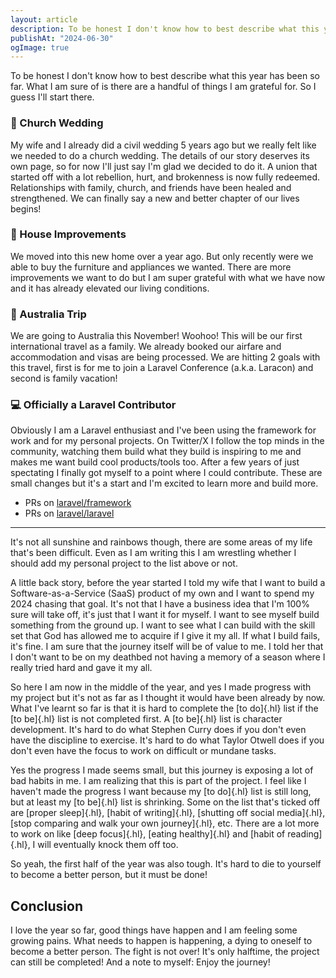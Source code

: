 ```yaml
---
layout: article
description: To be honest I don't know how to best describe what this year has been so far. What I am sure of is there are a handful of things I am grateful for..
publishAt: "2024-06-30"
ogImage: true
---
```


To be honest I don't know how to best describe what this year has been so far. What I am sure of is there are a handful of things I am grateful for. So I guess I'll start there.

### 💒 Church Wedding

My wife and I already did a civil wedding 5 years ago but we really felt like we needed to do a church wedding. The details of our story deserves its own page, so for now I'll just say I'm glad we decided to do it. A union that started off with a lot rebellion, hurt, and brokenness is now fully redeemed. Relationships with family, church, and friends have been healed and strengthened. We can finally say a new and better chapter of our lives begins!

### 🏡 House Improvements

We moved into this new home over a year ago. But only recently were we able to buy the furniture and appliances we wanted. There are more improvements we want to do but I am super grateful with what we have now and it has already elevated our living conditions.

### 🛫 Australia Trip

We are going to Australia this November! Woohoo! This will be our first international travel as a family. We already booked our airfare and accommodation and visas are being processed. We are hitting 2 goals with this travel, first is for me to join a Laravel Conference (a.k.a. Laracon) and second is family vacation!

### 💻 Officially a Laravel Contributor

Obviously I am a Laravel enthusiast and I've been using the framework for work and for my personal projects. On Twitter/X I follow the top minds in the community, watching them build what they build is inspiring to me and makes me want build cool products/tools too. After a few years of just spectating I finally got myself to a point where I could contribute. These are small changes but it's a start and I'm excited to learn more and build more.

- PRs on [laravel/framework](https://github.com/laravel/framework/pulls?q=is%3Apr+author%3Aprincejohnsantillan+is%3Aclosed)
- PRs on [laravel/laravel](https://github.com/laravel/laravel/pulls?q=is%3Apr+author%3Aprincejohnsantillan+is%3Aclosed)

---

It's not all sunshine and rainbows though, there are some areas of my life that's been difficult. Even as I am writing this I am wrestling whether I should add my personal project to the list above or not.

A little back story, before the year started I told my wife that I want to build a Software-as-a-Service (SaaS) product of my own and I want to spend my 2024 chasing that goal. It's not that I have a business idea that I'm 100% sure will take off, it's just that I want it for myself. I want to see myself build something from the ground up. I want to see what I can build with the skill set that God has allowed me to acquire if I give it my all. If what I build fails, it's fine. I am sure that the journey itself will be of value to me. I told her that I don't want to be on my deathbed not having a memory of a season where I really tried hard and gave it my all.

So here I am now in the middle of the year, and yes I made progress with my project but it's not as far as I thought it would have been already by now. What I've learnt so far is that it is hard to complete the [to do]{.hl} list if the [to be]{.hl} list is not completed first. A [to be]{.hl} list is character development. It's hard to do what Stephen Curry does if you don't even have the discipline to exercise. It's hard to do what Taylor Otwell does if you don't even have the focus to work on difficult or mundane tasks.

Yes the progress I made seems small, but this journey is exposing a lot of bad habits in me. I am realizing that this is part of the project. I feel like I haven't made the progress I want because my [to do]{.hl} list is still long, but at least my [to be]{.hl} list is shrinking. Some on the list that's ticked off are [proper sleep]{.hl}, [habit of writing]{.hl}, [shutting off social media]{.hl}, [stop comparing and walk your own journey]{.hl}, etc. There are a lot more to work on like [deep focus]{.hl}, [eating healthy]{.hl} and [habit of reading]{.hl}, I will eventually knock them off too.

So yeah, the first half of the year was also tough. It's hard to die to yourself to become a better person, but it must be done!

## Conclusion

I love the year so far, good things have happen and I am feeling some growing pains. What needs to happen is happening, a dying to oneself to become a better person. The fight is not over! It's only halftime, the project can still be completed! And a note to myself: Enjoy the journey!
